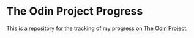 # The Odin Project Progress

This is a repository for the tracking of my progress on [The Odin Project](https://www.theodinproject.com/dashboard).

